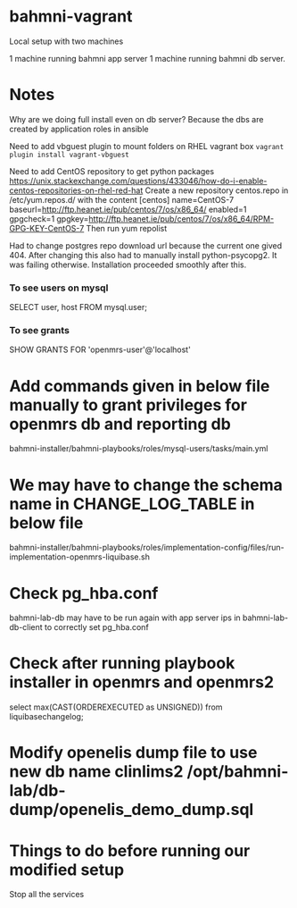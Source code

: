 # bahmni-vagrant

Local setup with two machines

1 machine running bahmni app server
1 machine running bahmni db server.

# Notes

Why are we doing full install even on db server?
Because the dbs are created by application roles in ansible

Need to add vbguest plugin to mount folders on RHEL vagrant box 
`vagrant plugin install vagrant-vbguest`

Need to add CentOS repository to get python packages
https://unix.stackexchange.com/questions/433046/how-do-i-enable-centos-repositories-on-rhel-red-hat
Create a new repository centos.repo in /etc/yum.repos.d/ with the content
[centos]
name=CentOS-7
baseurl=http://ftp.heanet.ie/pub/centos/7/os/x86_64/
enabled=1
gpgcheck=1
gpgkey=http://ftp.heanet.ie/pub/centos/7/os/x86_64/RPM-GPG-KEY-CentOS-7
Then run yum repolist

Had to change postgres repo download url because the current one gived 404. 
After changing this also had to manually install python-psycopg2. It was failing otherwise. Installation proceeded smoothly after this.

### To see users on mysql
SELECT user, host FROM mysql.user;
### To see grants 
SHOW GRANTS FOR 'openmrs-user'@'localhost'

# Add commands given in below file manually to grant privileges for openmrs db and reporting db
bahmni-installer/bahmni-playbooks/roles/mysql-users/tasks/main.yml

# We may have to change the schema name in CHANGE_LOG_TABLE in below file
bahmni-installer/bahmni-playbooks/roles/implementation-config/files/run-implementation-openmrs-liquibase.sh

# Check pg_hba.conf
bahmni-lab-db may have to be run again with app server ips in bahmni-lab-db-client to correctly set pg_hba.conf

# Check after running playbook installer in openmrs and openmrs2
select max(CAST(ORDEREXECUTED as UNSIGNED)) from liquibasechangelog;

# Modify openelis dump file to use new db name clinlims2 /opt/bahmni-lab/db-dump/openelis_demo_dump.sql

# Things to do before running our modified setup
Stop all the services